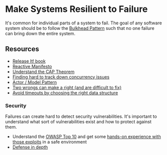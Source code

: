 # Make Systems Resilient to Failure

It's common for individual parts of a system to fail. The goal of any software system should be to follow the [Bulkhead Pattern](https://docs.microsoft.com/en-us/azure/architecture/patterns/bulkhead) such that no one failure can bring down the entire system.

## Resources

- [Release It! book](https://www.amazon.com/Release-Design-Deploy-Production-Ready-Software/dp/1680502395)
- [Reactive Manifesto](https://www.reactivemanifesto.org/)
- [Understand the CAP Theorem](https://groups.csail.mit.edu/tds/papers/Gilbert/Brewer2.pdf)
- [Finding hard to track down concurrency issues](https://www.youtube.com/watch?v=eSaFVX4izsQ)
- [Actor / Model Pattern](https://mattferderer.com/what-is-the-actor-model-and-when-should-you-use-it)
- [Two wrongs can make a right (and are difficult to fix)](https://github.com/97-things/97-things-every-programmer-should-know/tree/master/en/thing_86)
- [Avoid timeouts by choosing the right data structure](https://medium.com/omarelgabrys-blog/data-structures-a-quick-comparison-6689d725b3b0)

### Security

Failures can create hard to detect security vulnerabilities. It's important to understand what sort of vulnerabilities exist and how to protect against them.

- Understand the [OWASP Top 10](https://owasp.org/www-project-top-ten/) and get some [hands-on experience with those exploits](https://github.com/digininja/DVWA) in a safe environment
- [Defense in depth](https://medium.datadriveninvestor.com/defense-in-depth-d6c070eac12d)
